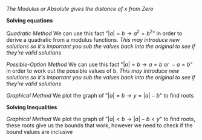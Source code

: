 *The Modulus or Absolute gives the distance of x from Zero*

**Solving equations**

*Quadratic Method*
We can use this fact "$|a|=b\to a^{2}=b^{2}$" in order to derive a quadratic from a modulus functions. *This may introduce new solutions so it's important you sub the values back into the original to see if they're valid solutions*

*Possible-Option Method*
We can use this fact "$|a|=b\to a=b \text{ or }-a=b$" in order to work out the possible values of b. *This may introduce new solutions so it's important you sub the values back into the original to see if they're valid solutions*

*Graphical Method*
We plot the graph of "$|a|=b\to y=|a|- b$" to find roots

**Solving Inequalities**

*Graphical Method*
We plot the graph of "$|a|<b\to |a|- b<y$" to find roots, these roots give us the bounds that work, however we need to check if the bound values are inclusive